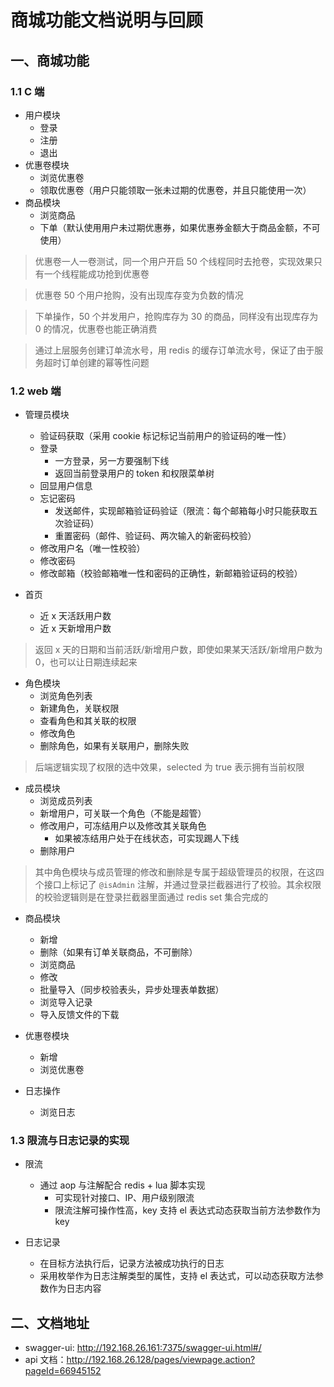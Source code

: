 # 商城功能文档说明与回顾
## 一、商城功能
### 1.1 C 端
* 用户模块
  * 登录
  * 注册
  * 退出
* 优惠卷模块
  * 浏览优惠卷
  * 领取优惠卷（用户只能领取一张未过期的优惠卷，并且只能使用一次）
* 商品模块
  * 浏览商品
  * 下单（默认使用用户未过期优惠券，如果优惠券金额大于商品金额，不可使用）
> 优惠卷一人一卷测试，同一个用户开启 50 个线程同时去抢卷，实现效果只有一个线程能成功抢到优惠卷

> 优惠卷 50 个用户抢购，没有出现库存变为负数的情况

> 下单操作，50 个并发用户，抢购库存为 30 的商品，同样没有出现库存为 0 的情况，优惠卷也能正确消费

> 通过上层服务创建订单流水号，用 redis 的缓存订单流水号，保证了由于服务超时订单创建的幂等性问题
### 1.2 web 端
* 管理员模块
  * 验证码获取（采用 cookie 标记标记当前用户的验证码的唯一性）
  * 登录
    * 一方登录，另一方要强制下线
    * 返回当前登录用户的 token 和权限菜单树
  * 回显用户信息
  * 忘记密码
    * 发送邮件，实现邮箱验证码验证（限流：每个邮箱每小时只能获取五次验证码）
    * 重置密码（邮件、验证码、两次输入的新密码校验）
  * 修改用户名（唯一性校验）
  * 修改密码
  * 修改邮箱（校验邮箱唯一性和密码的正确性，新邮箱验证码的校验）
  
* 首页
  * 近 x 天活跃用户数
  * 近 x 天新增用户数
> 返回 x 天的日期和当前活跃/新增用户数，即使如果某天活跃/新增用户数为 0，也可以让日期连续起来

* 角色模块
  * 浏览角色列表
  * 新建角色，关联权限
  * 查看角色和其关联的权限
  * 修改角色
  * 删除角色，如果有关联用户，删除失败
> 后端逻辑实现了权限的选中效果，selected 为 true 表示拥有当前权限

* 成员模块
  * 浏览成员列表
  * 新增用户，可关联一个角色（不能是超管）
  * 修改用户，可冻结用户以及修改其关联角色
    * 如果被冻结用户处于在线状态，可实现踢人下线
  * 删除用户
> 其中角色模块与成员管理的修改和删除是专属于超级管理员的权限，在这四个接口上标记了 `@isAdmin`
注解，并通过登录拦截器进行了校验。其余权限的校验逻辑则是在登录拦截器里面通过 redis set 集合完成的

* 商品模块
  * 新增
  * 删除（如果有订单关联商品，不可删除）
  * 浏览商品
  * 修改
  * 批量导入（同步校验表头，异步处理表单数据）
  * 浏览导入记录
  * 导入反馈文件的下载

* 优惠卷模块
  * 新增
  * 浏览优惠卷

* 日志操作
  * 浏览日志

  
### 1.3 限流与日志记录的实现
* 限流
  * 通过 aop 与注解配合 redis + lua 脚本实现
    * 可实现针对接口、IP、用户级别限流
    * 限流注解可操作性高，key 支持 el 表达式动态获取当前方法参数作为 key
    
* 日志记录
  * 在目标方法执行后，记录方法被成功执行的日志
  * 采用枚举作为日志注解类型的属性，支持 el 表达式，可以动态获取方法参数作为日志内容



## 二、文档地址
* swagger-ui: http://192.168.26.161:7375/swagger-ui.html#/
* api 文档：http://192.168.26.128/pages/viewpage.action?pageId=66945152